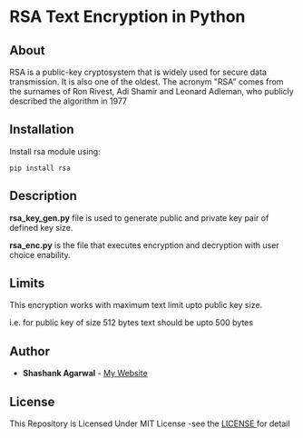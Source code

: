 # RSA Text Encryption in Python

## About
RSA is a public-key cryptosystem that is widely used for secure data transmission. It is also one of the oldest. The acronym "RSA" comes from the surnames of Ron Rivest, Adi Shamir and Leonard Adleman, who publicly described the algorithm in 1977

## Installation
Install rsa module using:

    pip install rsa

## Description
 <b>rsa_key_gen.py</b> file is used to generate public and private key pair of defined key size.
 
 <b>rsa_enc.py</b> is the file that executes encryption and decryption with user choice enability.
 
## Limits
This encryption works with maximum text limit upto public key size.

i.e. for public key of size 512 bytes text should be upto 500 bytes

## Author
- <b>Shashank Agarwal</b> - <a href = "https://shashank.my.id"> My Website </a>

## License
This Repository is Licensed Under MIT License -see the <a href = "https://github.com/ershashankgit/rsa-encryption/blob/main/LICENSE"> LICENSE </a> for detail
